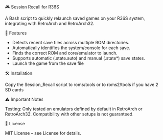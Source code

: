 🎮 Session Recall for R36S

   A Bash script to quickly relaunch saved games on your R36S system, integrating with RetroArch and RetroArch32.

🚀 Features
- Detects recent save files across multiple ROM directories.
- Automatically identifies the system/console for each save.
- Finds the correct ROM and core/emulator to launch.
- Supports automatic (.state.auto) and manual (.state*) save states.
- Launch the game from the save file 

🛠️ Installation

   Copy the Session_Recall script to roms/tools or to roms2/tools if you have 2 SD cards

⚠️ Important Notes

   Testing: Only tested on emulators defined by default in RetroArch or RetroArch32. Compatibility with other setups is not guaranteed.

📄 License

   MIT License – see License for details.
